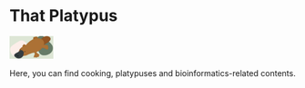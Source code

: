 <h1 align="left">That Platypus</h1>

<img src="https://raw.githubusercontent.com/Sarani-NS/That-Platypus.io/main/img/Plattu_logo.png" alt="Plattu Logo" style="height: 40px;">

<p>Here, you can find cooking, platypuses and bioinformatics-related contents. </p>


